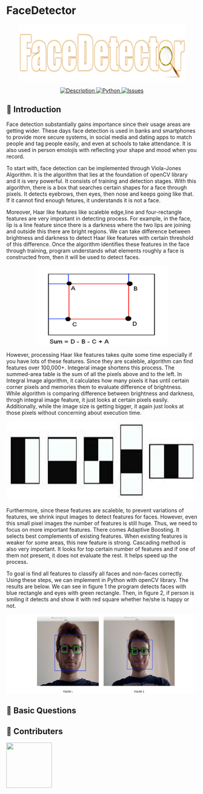 # FaceDetector
<p align="center">
<a href = "https://github.com/yilmazvolkan/FaceDetector"><img 
<img src="https://github.com/yilmazvolkan/FaceDetector/blob/master/Res/faceDetector_logo.png" width="440" height="150"></a>
</p>

<p align="center">
    <a href="https://github.com/yilmazvolkan/FaceDetector/blob/master/README.md">
        <img src="https://img.shields.io/badge/DESCRIPTION-ONLINE-c8c297.svg"
             alt="Description">
    </a>
    <a href="https://github.com/yilmazvolkan/FaceDetector/blob/master/Res/face_recognition.py">
        <img src="https://img.shields.io/badge/Python-ONLINE-b7af75.svg"
             alt="Python">
    </a>
    <a href="https://github.com/yilmazvolkan/FaceDetector/issues?q=is%3Aissue+is%3Aclosed">
        <img src="https://img.shields.io/badge/ISSUES 3-CLOSED-a39a56.svg"
             alt="Issues">
    </a>
</p>


## :tophat: Introduction


  Face detection substantially gains importance since their usage areas are getting wider. These days face detection is used in banks and smartphones to provide more secure systems, in social media and dating apps to match people and tag people easily, and even at schools to take attendance. It is also used in person emolojis with reflecting your shape and mood when you record.
  
To start with, face detection can be implemented through Viola-Jones Algorithm. It is the algorithm that lies at the foundation of openCV library and it is very powerful. It consists of training and detection stages. With this algorithm, there is a box that searches certain shapes for a face through pixels. It detects eyebrows, then eyes, then nose and keeps going like that. If it cannot find enough fetures, it understands it is not a face.

Moreover, Haar like features like scaleble edge,line and four-rectangle features are very important in detecting process. For example, in the face, lip is a line feature since there is a darkness where the two lips are joining and outside this there are bright regions. We can take difference between brightness and darkness to detect Haar like features with certain threshold of this difference. Once the algorithm identifies these features in the face through training, program understands what elements roughly a face is constructed from, then it will be used to detect faces.

<p align="center">
<a href = "https://github.com/yilmazvolkan/FaceDetector/blob/master/Res/integral_image_calc.png"><img 
<img src="https://github.com/yilmazvolkan/FaceDetector/blob/master/Res/integral_image_calc.png" width="350" height="210"></a>
</p>

However, processing Haar like features takes quite some time especially if you have lots of these features. Since they are scaleble, algorithm can find features over 100,000+. Integeral image shortens this process. The summed-area table is the sum of all the pixels above and to the left. In Integral Image algorithm, it calculates how many pixels it has until certain corner pixels and memories them to evaluate difference of brightness. While algorithm is comparing difference between brightness and darkness, throgh integral image feature, it just looks at certain pixels easily. Additionally, while the image size is getting bigger, it again just looks at those pixels without concerning about execution time.

<p align="center">
<a href = "https://github.com/yilmazvolkan/FaceDetector/blob/master/Res/haar_like_features.png"><img 
<img src="https://github.com/yilmazvolkan/FaceDetector/blob/master/Res/haar_like_features.png" width="650" height="210"></a>
</p>

Furthermore, since these features are scaleble, to prevent variations of features, we shrink input images to detect features for faces. However, even this small pixel images the number of features is still huge. Thus, we need to focus on more important features. There comes Adaptive Boosting. It selects best complements of existing features. When existing features is weaker for some areas, this new feature is strong. Cascading method is also very important. It looks for top certain number of features and if one of them not present, it does not evaluate the rest. It helps speed up the process.

To goal is find all features to classify all faces and non-faces correctly. Using these steps, we can implement in Python with openCV library. The results are below. We can see in figure 1 the program detects faces with blue rectangle and eyes with green rectangle. Then, in figure 2, if person is smiling it detects and show it with red square whether he/she is happy or not.

<p align="center">
<a href = "https://github.com/yilmazvolkan/FaceDetector/blob/master/Res/results%20.png"><img 
<img src="https://github.com/yilmazvolkan/FaceDetector/blob/master/Res/results%20.png" width="640" height="210"></a>
</p>

## :blue_book: Basic Questions




## :beers: Contributers


<p align="left">
<a href = "https://github.com/yilmazvolkan"><img 
<img src="https://avatars2.githubusercontent.com/u/28186366?s=400&v=4" width="120" height="120"></a>
</p>
